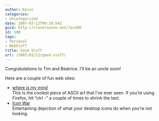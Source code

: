 ```yaml
---
author: Kevin
categories:
- Uncategorized
date: 2007-03-12T09:19:54Z
guid: http://cleverswine.net/?p=100
id: 100
tags:
- Personal
- WebStuff
title: Good Stuff
url: /2007/03/12/good-stuff/
---
```


Congratulations to Tim and Beatrice. I&#8217;ll be an uncle soon!

Here are a couple of fun web sites:

  * <a href="http://www.100mb.nl/" target="_blank">where is my mind</a>  
    This is the coolest piece of ASCII art that I&#8217;ve ever seen. If you&#8217;re using Firefox, hit &#8220;ctrl -&#8221; a couple of times to shrink the text.
  * <a href="http://www.xs4all.nl/~jvdkuyp/flash/see.htm" target="_blank">Icon War</a>  
    Entertaining depiction of what your desktop icons do when you&#8217;re not looking.